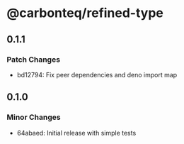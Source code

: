 # @carbonteq/refined-type

## 0.1.1

### Patch Changes

- bd12794: Fix peer dependencies and deno import map

## 0.1.0

### Minor Changes

- 64abaed: Initial release with simple tests
